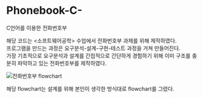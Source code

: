 # Phonebook-C-
C언어를 이용한 전화번호부

해당 코드는 <소프트웨어공학> 수업에서 전화번호부 과제를 위해 제작하였다.   
프로그램을 만드는 과정은 요구분석-설계-구현-테스트 과정을 거쳐 만들어진다.    
가장 기초적으로 요구분석과 설계를 간접적으로 간단하게 경험하기 위해 이미 구조를 충분히 파악하고 있는 전화번호부를 제작하였다.
   
   
![전화번호부 flowchart](https://user-images.githubusercontent.com/74944679/204702127-21487461-61c0-483c-aafd-c88f960c62b2.png)
    
해당 flowchart는 설계를 위해 본인이 생각한 방식대로 flowchart를 그렸다.
